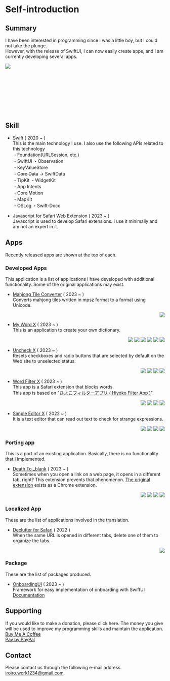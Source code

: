 #  Self-introduction

## Summary
I have been interested in programming since I was a little boy, but I could not take the plunge.  
However, with the release of SwiftUI, I can now easily create apps, and I am currently developing several apps.

<a href="https://github.com/anuraghazra/github-readme-stats">
  <img align="left" src="https://github-readme-stats.vercel.app/api?username=KC-2001MS&count_private=true&show_icons=true" />
</a></br></br></br></br></br></br></br></br></br>

## Skill
- Swift ( 2020 ~ )  
  This is the main technology I use. I also use the following APIs related to this technology  
・Foundation(URLSession, etc.)  
・SwiftUI
・Observation  
・KeyValueStore  
・~~Core Data~~  -> SwiftData  
・TipKit
・WidgetKit  
・App Intents  
・Core Motion  
・MapKit  
・OSLog
・Swift-Docc  

- Javascript for Safari Web Extension ( 2023 ~ )  
Javascript is used to develop Safari extensions. I use it minimally and am not an expert in it.

## Apps
Recently released apps are shown at the top of each.

### Developed Apps
This application is a list of applications I have developed with additional functionality. Some of the original applications may exist.  

- [Mahjong Tile Converter](https://apps.apple.com/app/mahjong-tile-converter/id6470128646) ( 2023 ~ )  
Converts mahjong tiles written in mpsz format to a format using Unicode.
<p align="right">
    <img src="https://img.shields.io/badge/macOS-14.0+-red.svg" />
</p>

- [My Word X](https://apps.apple.com/app/my-word-x/id6450119338) ( 2023 ~ )  
This is an application to create your own dictionary.
<p align="right">
    <img src="https://img.shields.io/badge/macOS-14.0+-red.svg" />
    <img src="https://img.shields.io/badge/iOS-17.0+-green.svg" />
    <img src="https://img.shields.io/badge/iPadOS-17.0+-brightgreen.svg" />
        <img src="https://img.shields.io/badge/watchOS-10.0+-yellowgreen.svg" />
    <img src="https://img.shields.io/badge/visionOS-1.0+-blue.svg" />
    <img src="https://img.shields.io/badge/tvOS-17.0+-white.svg" />
</p>

- [Uncheck X](https://apps.apple.com/app/uncheck-x/id6446932202) ( 2023 ~ )  
Resets checkboxes and radio buttons that are selected by default on the Web site to unselected status.
<p align="right">
    <img src="https://img.shields.io/badge/macOS-14.0+-red.svg" />
    <img src="https://img.shields.io/badge/iOS-17.0+-green.svg" />
    <img src="https://img.shields.io/badge/iPadOS-17.0+-brightgreen.svg" />
    <img src="https://img.shields.io/badge/visionOS-1.0+-blue.svg" />
</p>

- [Word Filter X](https://apps.apple.com/us/app/word-filter-x/id1668831130) ( 2023 ~ )  
  This app is a Safari extension that blocks words.  
  This app is based on "[ひよこフィルターアプリ ( Hiyoko Filter App )](https://apps.apple.com/jp/app/ひよこフィルター/id6443337009)".  
<p align="right">
    <img src="https://img.shields.io/badge/macOS-14.0+-red.svg" />
    <img src="https://img.shields.io/badge/iOS-17.0+-green.svg" />
    <img src="https://img.shields.io/badge/iPadOS-17.0+-brightgreen.svg" />
    <img src="https://img.shields.io/badge/visionOS-1.0+-blue.svg" />
</p>

- [Simple Editor X](https://apps.apple.com/us/app/simple-editor-x/id1612026794) ( 2022 ~ )  
  It is a text editor that can read out text to check for strange expressions.  
 <p align="right">
    <img src="https://img.shields.io/badge/macOS-14.0+-red.svg" />
    <img src="https://img.shields.io/badge/iOS-17.0+-green.svg" />
    <img src="https://img.shields.io/badge/iPadOS-17.0+-brightgreen.svg" />
    <img src="https://img.shields.io/badge/visionOS-1.0+-blue.svg" />
</p>

### Porting app
This is a port of an existing application. Basically, there is no functionality that I implemented.
- [Death To _blank](https://apps.apple.com/app/death-to-blank/id1672080999) ( 2023 ~ )  
Sometimes when you open a link on a web page, it opens in a different tab, right? This extension prevents that phenomenon.
[The original extension](https://chrome.google.com/webstore/detail/death-to-blank/gneobebnilffgkejpfhlgkmpkipgbcno?gl=JP&hl=ja) exists as a Chrome extension.
 <p align="right">
    <img src="https://img.shields.io/badge/macOS-14.0+-red.svg" />
    <img src="https://img.shields.io/badge/iOS-17.0+-green.svg" />
    <img src="https://img.shields.io/badge/iPadOS-17.0+-brightgreen.svg" />
    <img src="https://img.shields.io/badge/visionOS-1.0+-blue.svg" />
</p>

### Localized App
These are the list of applications involved in the translation.
- [Declutter for Safari](https://apps.apple.com/jp/app/id1574021257) ( 2022 )  
  When the same URL is opened in different tabs, delete one of them to organize the tabs.  
 <p align="right">
    <img src="https://img.shields.io/badge/macOS-11.0+-red.svg" />
</p>

### Package
These are the list of packages produced.
- [OnboardingUI](https://github.com/KC-2001MS/OnboardingUI) ( 2023 ~ )  
  Framework for easy implementation of onboarding with SwiftUI  
  [Documentation](https://kc-2001ms.github.io/OnboardingUI/documentation/onboardingui/)
<!-- 
- [StellaUI](https://github.com/KC-2001MS/StellaUI) ( 2023 ~ )  
  Framework for easy implementation of novel games with SwiftUI  
  [Documentation](https://kc-2001ms.github.io/OnboardingUI/documentation/onboardingui/)
-->
## Supporting
If you would like to make a donation, please click here. The money you give will be used to improve my programming skills and maintain the application.  
[Buy Me A Coffee](https://www.buymeacoffee.com/iroiro)  
[Pay by PayPal](https://paypal.me/iroiroWork?country.x=JP&locale.x=ja_JP)

## Contact
Please contact us through the following e-mail address.  
[iroiro.work1234@gmail.com](mailto:iroiro.work1234@gmail.com)
